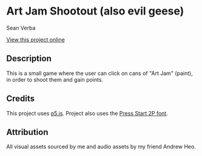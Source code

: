 # Art Jam Shootout (also evil geese)

Sean Verba

[View this project online](https://seanhub-13.github.io/art-jam/)

## Description

This is a small game where the user can click on cans of "Art Jam" (paint), in order to shoot them and gain points.

## Credits

This project uses [p5.js](https://p5js.org).
Project also uses the [Press Start 2P font](https://fonts.google.com/specimen/Press+Start+2P).

## Attribution

All visual assets sourced by me and audio assets by my friend Andrew Heo.
